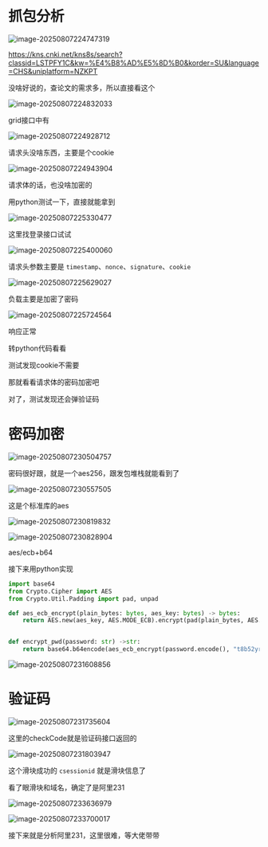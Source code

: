 # 抓包分析

![image-20250807224747319](./assets/image-20250807224747319.png)

https://kns.cnki.net/kns8s/search?classid=LSTPFY1C&kw=%E4%B8%AD%E5%8D%B0&korder=SU&language=CHS&uniplatform=NZKPT

没啥好说的，查论文的需求多，所以直接看这个

![image-20250807224832033](./assets/image-20250807224832033.png)

grid接口中有

![image-20250807224928712](./assets/image-20250807224928712.png)

请求头没啥东西，主要是个cookie

![image-20250807224943904](./assets/image-20250807224943904.png)

请求体的话，也没啥加密的

用python测试一下，直接就能拿到

![image-20250807225330477](./assets/image-20250807225330477.png)

这里找登录接口试试

![image-20250807225400060](./assets/image-20250807225400060.png)

请求头参数主要是 `timestamp`、`nonce`、`signature`、`cookie`

![image-20250807225629027](./assets/image-20250807225629027.png)

负载主要是加密了密码

![image-20250807225724564](./assets/image-20250807225724564.png)

响应正常

转python代码看看

测试发现cookie不需要

那就看看请求体的密码加密吧

对了，测试发现还会弹验证码



# 密码加密

![image-20250807230504757](./assets/image-20250807230504757.png)

密码很好跟，就是一个aes256，跟发包堆栈就能看到了

![image-20250807230557505](./assets/image-20250807230557505.png)

这是个标准库的aes

![image-20250807230819832](./assets/image-20250807230819832.png)

![image-20250807230828904](./assets/image-20250807230828904.png)

aes/ecb+b64

接下来用python实现

```python
import base64
from Crypto.Cipher import AES
from Crypto.Util.Padding import pad, unpad

def aes_ecb_encrypt(plain_bytes: bytes, aes_key: bytes) -> bytes:
    return AES.new(aes_key, AES.MODE_ECB).encrypt(pad(plain_bytes, AES.block_size))


def encrypt_pwd(password: str) ->str:
    return base64.b64encode(aes_ecb_encrypt(password.encode(), "t8b52yrsoyx66f35".encode())).decode()
```

![image-20250807231608856](./assets/image-20250807231608856.png)



# 验证码

![image-20250807231735604](./assets/image-20250807231735604.png)

这里的checkCode就是验证码接口返回的

![image-20250807231803947](./assets/image-20250807231803947.png)

这个滑块成功的 `csessionid` 就是滑块信息了

看了眼滑块和域名，确定了是阿里231

![image-20250807233636979](./assets/image-20250807233636979.png)

![image-20250807233700017](./assets/image-20250807233700017.png)

接下来就是分析阿里231，这里很难，等大佬带带

